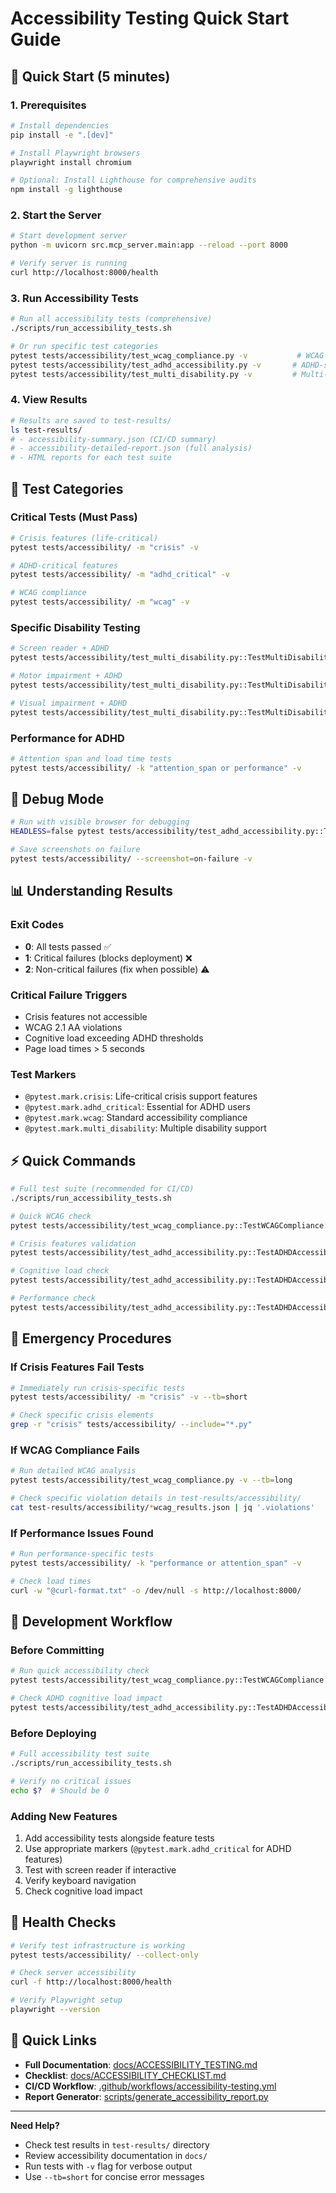 # Accessibility Testing Quick Start Guide

## 🚀 Quick Start (5 minutes)

### 1. Prerequisites
```bash
# Install dependencies
pip install -e ".[dev]"

# Install Playwright browsers
playwright install chromium

# Optional: Install Lighthouse for comprehensive audits
npm install -g lighthouse
```

### 2. Start the Server
```bash
# Start development server
python -m uvicorn src.mcp_server.main:app --reload --port 8000

# Verify server is running
curl http://localhost:8000/health
```

### 3. Run Accessibility Tests
```bash
# Run all accessibility tests (comprehensive)
./scripts/run_accessibility_tests.sh

# Or run specific test categories
pytest tests/accessibility/test_wcag_compliance.py -v           # WCAG compliance
pytest tests/accessibility/test_adhd_accessibility.py -v       # ADHD-specific
pytest tests/accessibility/test_multi_disability.py -v         # Multi-disability
```

### 4. View Results
```bash
# Results are saved to test-results/
ls test-results/
# - accessibility-summary.json (CI/CD summary)
# - accessibility-detailed-report.json (full analysis)
# - HTML reports for each test suite
```

## 🎯 Test Categories

### Critical Tests (Must Pass)
```bash
# Crisis features (life-critical)
pytest tests/accessibility/ -m "crisis" -v

# ADHD-critical features
pytest tests/accessibility/ -m "adhd_critical" -v

# WCAG compliance
pytest tests/accessibility/ -m "wcag" -v
```

### Specific Disability Testing
```bash
# Screen reader + ADHD
pytest tests/accessibility/test_multi_disability.py::TestMultiDisabilityAccessibility::test_screen_reader_plus_adhd -v

# Motor impairment + ADHD
pytest tests/accessibility/test_multi_disability.py::TestMultiDisabilityAccessibility::test_motor_impairment_plus_adhd -v

# Visual impairment + ADHD
pytest tests/accessibility/test_multi_disability.py::TestMultiDisabilityAccessibility::test_visual_impairment_plus_adhd -v
```

### Performance for ADHD
```bash
# Attention span and load time tests
pytest tests/accessibility/ -k "attention_span or performance" -v
```

## 🔧 Debug Mode

```bash
# Run with visible browser for debugging
HEADLESS=false pytest tests/accessibility/test_adhd_accessibility.py::TestADHDAccessibility::test_cognitive_load_management -s -v

# Save screenshots on failure
pytest tests/accessibility/ --screenshot=on-failure -v
```

## 📊 Understanding Results

### Exit Codes
- **0**: All tests passed ✅
- **1**: Critical failures (blocks deployment) ❌ 
- **2**: Non-critical failures (fix when possible) ⚠️

### Critical Failure Triggers
- Crisis features not accessible
- WCAG 2.1 AA violations
- Cognitive load exceeding ADHD thresholds
- Page load times > 5 seconds

### Test Markers
- `@pytest.mark.crisis`: Life-critical crisis support features
- `@pytest.mark.adhd_critical`: Essential for ADHD users
- `@pytest.mark.wcag`: Standard accessibility compliance
- `@pytest.mark.multi_disability`: Multiple disability support

## ⚡ Quick Commands

```bash
# Full test suite (recommended for CI/CD)
./scripts/run_accessibility_tests.sh

# Quick WCAG check
pytest tests/accessibility/test_wcag_compliance.py::TestWCAGCompliance::test_homepage_wcag_compliance -v

# Crisis features validation
pytest tests/accessibility/test_adhd_accessibility.py::TestADHDAccessibility::test_crisis_features_accessibility -v

# Cognitive load check
pytest tests/accessibility/test_adhd_accessibility.py::TestADHDAccessibility::test_cognitive_load_management -v

# Performance check
pytest tests/accessibility/test_adhd_accessibility.py::TestADHDAccessibility::test_attention_span_considerations -v
```

## 🚨 Emergency Procedures

### If Crisis Features Fail Tests
```bash
# Immediately run crisis-specific tests
pytest tests/accessibility/ -m "crisis" -v --tb=short

# Check specific crisis elements
grep -r "crisis" tests/accessibility/ --include="*.py"
```

### If WCAG Compliance Fails
```bash
# Run detailed WCAG analysis
pytest tests/accessibility/test_wcag_compliance.py -v --tb=long

# Check specific violation details in test-results/accessibility/
cat test-results/accessibility/*wcag_results.json | jq '.violations'
```

### If Performance Issues Found
```bash
# Run performance-specific tests
pytest tests/accessibility/ -k "performance or attention_span" -v

# Check load times
curl -w "@curl-format.txt" -o /dev/null -s http://localhost:8000/
```

## 📝 Development Workflow

### Before Committing
```bash
# Run quick accessibility check
pytest tests/accessibility/test_wcag_compliance.py::TestWCAGCompliance::test_homepage_wcag_compliance -v

# Check ADHD cognitive load impact
pytest tests/accessibility/test_adhd_accessibility.py::TestADHDAccessibility::test_cognitive_load_management -v
```

### Before Deploying
```bash
# Full accessibility test suite
./scripts/run_accessibility_tests.sh

# Verify no critical issues
echo $?  # Should be 0
```

### Adding New Features
1. Add accessibility tests alongside feature tests
2. Use appropriate markers (`@pytest.mark.adhd_critical` for ADHD features)
3. Test with screen reader if interactive
4. Verify keyboard navigation
5. Check cognitive load impact

## 🏥 Health Checks

```bash
# Verify test infrastructure is working
pytest tests/accessibility/ --collect-only

# Check server accessibility
curl -f http://localhost:8000/health

# Verify Playwright setup
playwright --version
```

## 🔗 Quick Links

- **Full Documentation**: [docs/ACCESSIBILITY_TESTING.md](docs/ACCESSIBILITY_TESTING.md)
- **Checklist**: [docs/ACCESSIBILITY_CHECKLIST.md](docs/ACCESSIBILITY_CHECKLIST.md)
- **CI/CD Workflow**: [.github/workflows/accessibility-testing.yml](.github/workflows/accessibility-testing.yml)
- **Report Generator**: [scripts/generate_accessibility_report.py](scripts/generate_accessibility_report.py)

---

**Need Help?** 
- Check test results in `test-results/` directory
- Review accessibility documentation in `docs/`
- Run tests with `-v` flag for verbose output
- Use `--tb=short` for concise error messages